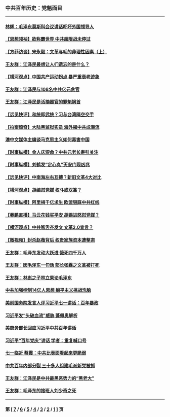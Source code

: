 ### 中共百年历史：党魁面目
---
#### [林辉：毛泽东莫斯科会议讲话吓坏外国领导人](../../pages/nf1176107/n13917931.md?06170430) 
#### [【思想领袖】欲称霸世界 中共超限战未停过](../../pages/nf1176107/n13745142.md?06170430) 
#### [【方菲访谈】宋永毅：文革与毛的非理性因素（上）](../../pages/nf1176107/n13469956.md?06170430) 
#### [王友群：江泽民最想让人们遗忘的是什么？](../../pages/nf1176107/n13408949.md?06170430) 
#### [【横河观点】中国共产运动拐点 暴严重衰老迹象](../../pages/nf1176107/n13388333.md?06170430) 
#### [王友群：江泽民与108名中共亿元贪官](../../pages/nf1176107/n13352358.md?06170430) 
#### [王友群：江泽民是活摘器官的罪魁祸首](../../pages/nf1176107/n13336903.md?06170430) 
#### [【远见快评】和统即武统？习与台湾隔空交手](../../pages/nf1176107/n13297739.md?06170430) 
#### [【拍案惊奇】大陆黑监狱实录 海外揭中共成潮流](../../pages/nf1176107/n13288853.md?06170430) 
#### [澳中文媒体主编谈马克思主义如何毒害中国](../../pages/nf1176107/n13257387.md?06170430) 
#### [【时事纵横】金人庆短命？中共元老长寿引关注](../../pages/nf1176107/n13217934.md?06170430) 
#### [【时事纵横】刘鹤发“定心丸”天安门现凶兆](../../pages/nf1176107/n13215416.md?06170430) 
#### [【远见快评】中南海左右互搏？新旧文革4大对比](../../pages/nf1176107/n13214745.md?06170430) 
#### [【横河观点】胡编怼党媒 权斗或双簧？](../../pages/nf1176107/n13210864.md?06170430) 
#### [【时事纵横】阿里捐千亿求生 欧盟狠踩中共红线](../../pages/nf1176107/n13206431.md?06170430) 
#### [【秦鹏直播】马云花钱买平安 胡锡进怒怼党媒？](../../pages/nf1176107/n13206392.md?06170430) 
#### [【横河观点】中共喉舌齐发文 文革2.0宣言？](../../pages/nf1176107/n13201248.md?06170430) 
#### [【微视频】封杀赵薇背后 权贵家族资本遭整肃](../../pages/nf1176107/n13197798.md?06170430) 
#### [王友群：毛泽东发动大跃进 饿死四千万人](../../pages/nf1176107/n13177158.md?06170430) 
#### [王友群：因毛泽东一句话 部长张霖之文革被打死](../../pages/nf1176107/n13161711.md?06170430) 
#### [王友群：林彪之子林立果论毛泽东](../../pages/nf1176107/n13128622.md?06170430) 
#### [中共加强控制14亿人思想 躺平主义挑战洗脑](../../pages/nf1176107/n13094299.md?06170430) 
#### [美前国务院发言人评习近平七一讲话：百年暴政](../../pages/nf1176107/n13066986.md?06170430) 
#### [习近平发“头破血流”威胁 蓬佩奥解析](../../pages/nf1176107/n13063604.md?06170430) 
#### [美商务部长回应习近平中共百年讲话](../../pages/nf1176107/n13062903.md?06170430) 
#### [习近平“百年党庆”讲话 学者：重复喊口号](../../pages/nf1176107/n13061411.md?06170430) 
#### [七一临近 蔡霞：中共比表面看起来更脆弱](../../pages/nf1176107/n13056418.md?06170430) 
#### [中共百年内部分裂 三十多人组建毛派新党被抓](../../pages/nf1176107/n13044023.md?06170430) 
#### [王友群：江泽民是中共最黑恶势力的“黑老大”](../../pages/nf1176107/n13022180.md?06170430) 
#### [王友群：毛泽东的接班人刘少奇之死](../../pages/nf1176107/n12991772.md?06170430) 

---
#### 第 [ [7](./7.md?06170430) / [6](./6.md?06170430) / [5](./5.md?06170430) / [4](./4.md?06170430) / [3](./3.md?06170430) / [2](./2.md?06170430) / [1](./1.md?06170430) ] 页

